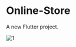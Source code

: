 # Online-Store

A new Flutter project.

![1](https://github.com/AbdallahHammad22/Triple_M_online-store/assets/108339831/f2dfa318-d1c3-46db-adf9-c894058a4b85)
